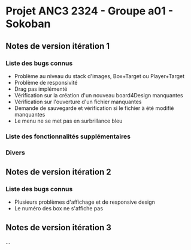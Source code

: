 # Projet ANC3 2324 - Groupe a01 - Sokoban

## Notes de version itération 1

### Liste des bugs connus

* Problème au niveau du stack d'images, Box+Target ou Player+Target
* Problème de responsivité 
* Drag pas implémenté
* Vérification sur la création d'un nouveau board4Design manquantes
* Vérification sur l'ouverture d'un fichier manquantes
* Demande de sauvegarde et vérification si le fichier à été modifié manquantes
* Le menu ne se met pas en surbrillance bleu

### Liste des fonctionnalités supplémentaires

### Divers

## Notes de version itération 2

### Liste des bugs connus

* Plusieurs problèmes d'affichage et de responsive design
* Le numéro des box ne s'affiche pas

## Notes de version itération 3

...